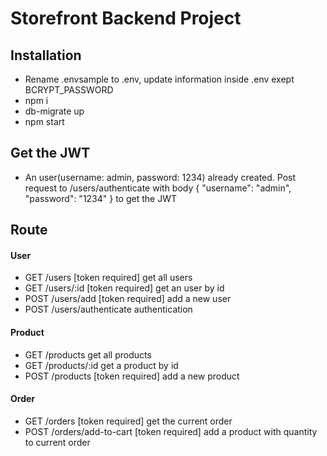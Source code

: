 # Storefront Backend Project

## Installation
- Rename .envsample to .env, update information inside .env exept BCRYPT_PASSWORD
- npm i
- db-migrate up
- npm start

## Get the JWT
- An user(username: admin, password: 1234) already created. Post request to /users/authenticate with body { "username": "admin", "password": "1234" } to get the JWT

## Route
#### User
- GET   /users                [token required] get all users
- GET   /users/:id            [token required] get an user by id
- POST  /users/add            [token required] add a new user
- POST  /users/authenticate   authentication

#### Product
- GET   /products             get all products
- GET   /products/:id         get a product by id
- POST  /products             [token required] add a new product

#### Order
- GET   /orders               [token required] get the current order
- POST  /orders/add-to-cart   [token required] add a product with quantity to current order